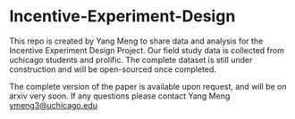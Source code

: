 # Incentive-Experiment-Design
This repo is created by Yang Meng to share data and analysis for the Incentive Experiment Design Project. Our field study data is collected from uchicago students and prolific. The complete dataset is still under construction and will be open-sourced once completed. 

The complete version of the paper is available upon request, and will be on arxiv very soon. If any questions please contact Yang Meng ymeng3@uchicago.edu
